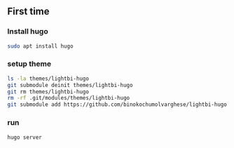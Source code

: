 ## First time
### Install hugo
```bash
sudo apt install hugo
```

### setup theme
```bash
ls -la themes/lightbi-hugo
git submodule deinit themes/lightbi-hugo
git rm themes/lightbi-hugo
rm -rf .git/modules/themes/lightbi-hugo
git submodule add https://github.com/binokochumolvarghese/lightbi-hugo themes/lightbi-hugo
```

### run
```
hugo server
```